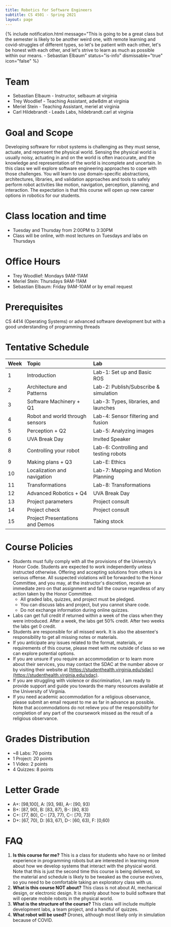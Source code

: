 ```yaml
---
title: Robotics for Software Engineers 
subtitle: CS 4501 - Spring 2021
layout: page
---
```


{% include notification.html
message="This is going to be a great class but the semester is likely to be another weird one, with remote learning and covid-struggles of different types, so let's be patient with each other, let's be honest with each other, and let's strive to learn as much as possible within our means. - Sebastian Elbaum"
status="is-info"
dismissable="true"
icon="false" %}

# Team

* Sebastian Elbaum - Instructor, selbaum at virginia  
* Trey Woodlief - Teaching Assistant, adw8dm at virginia 
* Meriel Stein - Teaching Assistant, meriel at virginia
* Carl Hildebrandt  - Leads Labs, hildebrandt.carl at virginia 

# Goal and Scope

Developing software for robot systems is challenging as they must sense, actuate, and represent the physical world. Sensing the physical world is usually noisy,  actuating in and on the world is often inaccurate, and the knowledge and representation of the world is  incomplete and uncertain.  In this class we will explore software engineering approaches to cope with those challenges. You will learn to use domain-specific abstractions, architectures, libraries, and validation approaches and tools to safely perform robot activities like motion, navigation, perception, planning, and interaction.  The expectation is that this course will open up new career options in robotics for our students. 

# Class location and time
* Tuesday and Thursday from 2:00PM to 3:30PM 
* Class will be online, with most lectures on Tuesdays and labs on Thursdays

# Office Hours
* Trey Woodlief: Mondays 9AM-11AM 
* Meriel Stein: Thursdays 9AM-11AM
* Sebastian Elbaum:  Friday 9AM-10AM or by email request

# Prerequisites
CS 4414 (Operating Systems)  or advanced software development but with a good understanding of programming threads

# Tentative Schedule

| Week | Topic                           | Lab                                   |
|:-----|:--------------------------------| :-------------------------------------|
|1     |Introduction                     | Lab-1: Set up and Basic ROS            |
|2     |Architecture and Patterns        | Lab-2: Publish/Subscribe & simulation |
|3     |Software Machinery  + Q1         | Lab-3: Types, libraries, and launches  |
|4     |Robot and world through sensors  | Lab-4: Sensor filtering and fusion    |
|5     |Perception  + Q2                 | Lab-5: Analyzing images               |
|6     |UVA Break Day                    | Invited Speaker                       |
|8     |Controlling your robot           | Lab-6: Controlling and testing robots |
|9     |Making plans    + Q3             | Lab-E: Ethics                          |
|10    |Localization and navigation      | Lab-7: Mapping and Motion Planning     |
|11    |Transformations                  | Lab-8: Transformations                 |
|12    |Advanced Robotics + Q4           | UVA Break Day                         |
|13    |Project parameters               | Project consult                       |
|14    |Project check                    | Project consult                       |
|15    |Project Presentations and Demos  | Taking stock                          |
 

 

# Course Policies

* Students must fully comply with all the provisions of the University’s Honor Code. Students are expected to work independently unless instructed otherwise. Offering and accepting solutions from others is a serious offense. All suspected violations will be forwarded to the Honor Committee, and you may, at the instructor's discretion, receive an immediate zero on that assignment and fail the course regardless of any action taken by the Honor Committee.
    * All graded labs, quizzes, and project must be pledged. 
    * You can discuss labs and project, but you cannot share code.
    * Do not exchange information during online quizzes.
* Labs can get full credit if returned within a week of the class when they were introduced. After a week, the labs get 50% credit. After two weeks the labs get 0 credit. 
* Students are responsible for all missed work. It is also the absentee's responsibility to get all missing notes or materials.
* If you anticipate any issues related to the format, materials, or requirements of this course, please meet with me outside of class so we can explore potential options. 
* If you are unsure if you require an accommodation or to learn more about their services, you may contact the SDAC at the number above or by visiting their website at [https://studenthealth.virginia.edu/sdac](https://studenthealth.virginia.edu/sdac).
* If you are struggling with violence or discrimination, I am ready to provide support and guide you towards the many resources available at the University of Virginia.
* If you need academic accommodation for a religious observance, please submit an email request to me as far in advance as possible. Note that accommodations do not relieve you of the responsibility for completion of any part of the coursework missed as the result of a religious observance.

# Grades Distribution
* ~8 Labs: 70 points
* 1 Project: 20 points 
* 1 Video: 2 points
* 4 Quizzes: 8 points 

# Letter Grade
* A+: [98,100],  A: [93, 98), A-: [90, 93) 
* B+: [87, 90),  B: [83, 87), B-: [80, 83) 
* C+: [77, 80), C-: [73, 77), C-: [70, 73)
* D+: [67, 70),  D: [63, 67), D-: [60, 63), F: [0,60)

# FAQ
1. **Is this course for me?**
This is a class for students who have no or limited experience in programming robots but are interested in learning more about how we develop systems that interact with the physical world. Note that this is just the second time this course is being delivered, so the material and schedule is likely to be tweaked as the course evolves, so you need to be comfortable taking an exploratory class with us.
2. **What is this course NOT about?**
This class is not about AI, mechanical design, or electronic design. It is mainly about how to build software that will operate mobile robots in the physical world.
3. **What is the structure of the course?**
This class will include multiple development labs, a team project, and a handful of quizzes. 
4. **What robot will be used?** 
Drones, although most likely only in simulation because of COVID.
